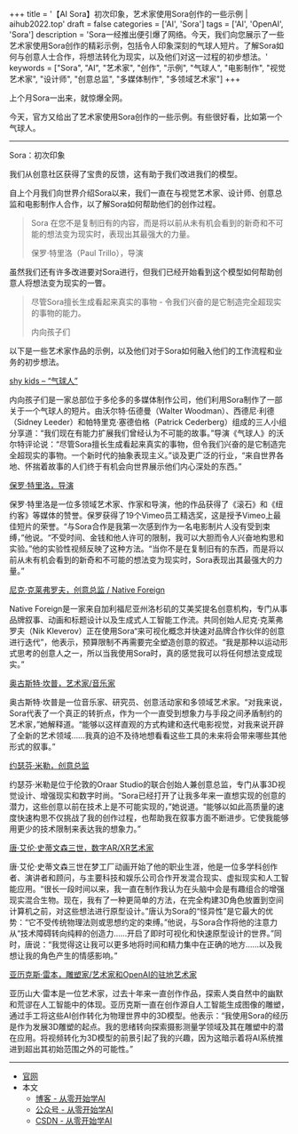 +++
title = '【AI Sora】初次印象，艺术家使用Sora创作的一些示例 | aihub2022.top'
draft = false
categories = ['AI', 'Sora']
tags = ['AI', 'OpenAI', 'Sora']
description = 'Sora一经推出便引爆了网络。今天，我们向您展示了一些艺术家使用Sora创作的精彩示例，包括令人印象深刻的气球人短片。了解Sora如何与创意人士合作，将想法转化为现实，以及他们对这一过程的初步想法。'
keywords = ["Sora", "AI", "艺术家", "创作", "示例", "气球人", "电影制作", "视觉艺术家", "设计师", "创意总监", "多媒体制作", "多领域艺术家"]
+++

上个月Sora一出来，就惊爆全网。

今天，官方又给出了艺术家使用Sora创作的一些示例。有些很好看，比如第一个气球人。

---

Sora：初次印象

我们从创意社区获得了宝贵的反馈，这有助于我们改进我们的模型。

自上个月我们向世界介绍Sora以来，我们一直在与视觉艺术家、设计师、创意总监和电影制作人合作，以了解Sora如何帮助他们的创作过程。

> Sora 在您不是复制旧有的内容，而是将以前从未有机会看到的新奇和不可能的想法变为现实时，表现出其最强大的力量。
>
> 保罗·特里洛（Paul Trillo），导演

虽然我们还有许多改进要对Sora进行，但我们已经开始看到这个模型如何帮助创意人将想法变为现实的一瞥。

> 尽管Sora擅长生成看起来真实的事物 - 令我们兴奋的是它制造完全超现实的事物的能力。
>
> 内向孩子们

以下是一些艺术家作品的示例，以及他们对于Sora如何融入他们的工作流程和业务的初步想法。

[shy kids – “气球人”](https://vimeo.com/926359803/e208cba9fd)

内向孩子们是一家总部位于多伦多的多媒体制作公司，他们利用Sora制作了一部关于一个气球人的短片。由沃尔特·伍德曼（Walter Woodman）、西德尼·利德（Sidney Leeder）和帕特里克·塞德伯格（Patrick Cederberg）组成的三人小组分享道：“我们现在有能力扩展我们曾经认为不可能的故事。”导演《气球人》的沃尔特评论说：“尽管Sora擅长生成看起来真实的事物，但令我们兴奋的是它制造完全超现实的事物。一个新时代的抽象表现主义。”谈及更广泛的行业，“来自世界各地、怀揣着故事的人们终于有机会向世界展示他们内心深处的东西。”

[保罗·特里洛，导演](https://vimeo.com/926361712/c09915698c)

保罗·特里洛是一位多领域艺术家、作家和导演，他的作品获得了《滚石》和《纽约客》等媒体的赞誉。保罗获得了19个Vimeo员工精选奖，这是授予Vimeo上最佳短片的荣誉。“与Sora合作是我第一次感到作为一名电影制片人没有受到束缚，”他说。“不受时间、金钱和他人许可的限制，我可以大胆而令人兴奋地构思和实验。”他的实验性视频反映了这种方法。“当你不是在复制旧有的东西，而是将以前从未有机会看到的新奇和不可能的想法变为现实时，Sora表现出其最强大的力量。”

[尼克·克莱弗罗夫，创意总监 / Native Foreign](https://vimeo.com/926363968/e52a6a8e93)

Native Foreign是一家来自加利福尼亚州洛杉矶的艾美奖提名创意机构，专门从事品牌叙事、动画和标题设计以及生成式人工智能工作流。共同创始人尼克·克莱弗罗夫（Nik Kleverov）正在使用Sora“来可视化概念并快速对品牌合作伙伴的创意进行迭代”，他表示，预算限制不再需要完全塑造创意的叙述。“我是那种以运动形式思考的创意人之一，所以当我使用Sora时，真的感觉我可以将任何想法变成现实。”

[奥古斯特·坎普，艺术家/音乐家](https://vimeo.com/926367326/4fa2d04bfa)

奥古斯特·坎普是一位音乐家、研究员、创意活动家和多领域艺术家。“对我来说，Sora代表了一个真正的转折点，作为一个一直受到想象力与手段之间矛盾制约的艺术家，”她解释道。“能够以这样直观的方式构建和迭代电影视觉，对我来说开辟了全新的艺术领域……我真的迫不及待地想看看这些工具的未来将会带来哪些其他形式的叙事。”

[约瑟芬·米勒，创意总监](https://vimeo.com/927203952/75a0ebba22)

约瑟芬·米勒是位于伦敦的Oraar Studio的联合创始人兼创意总监，专门从事3D视觉设计、增强现实和数字时尚。“Sora已经打开了让我多年来一直想实现的创意的潜力，这些创意以前在技术上是不可能实现的，”她说道。“能够以如此高质量的速度快速构思不仅挑战了我的创作过程，也帮助我在叙事方面不断进步。它使我能够用更少的技术限制来表达我的想象力。”

[唐·艾伦·史蒂文森三世，数字AR/XR艺术家](https://vimeo.com/926365659/6b492b0354)

唐·艾伦·史蒂文森三世在梦工厂动画开始了他的职业生涯，他是一位多学科创作者、演讲者和顾问，与主要科技和娱乐公司合作开发混合现实、虚拟现实和人工智能应用。“很长一段时间以来，我一直在制作我认为在头脑中会是有趣组合的增强现实混合生物。现在，我有了一种更简单的方法，在完全构建3D角色放置到空间计算机之前，对这些想法进行原型设计。”唐认为Sora的“怪异性”是它最大的优势：“它不受传统物理法则或思想约定的束缚。”他说，与Sora合作将他的注意力从“技术障碍转向纯粹的创造力……开启了即时可视化和快速原型设计的世界。”同时，唐说：“我觉得这让我可以更多地将时间和精力集中在正确的地方……以及我想让我的角色产生的情感影响。”

[亚历克斯·雷本，雕塑家/艺术家和OpenAI的驻地艺术家](https://vimeo.com/926367931/08ea5b0852)

亚历山大·雷本是一位艺术家，过去十年来一直创作作品，探索人类自然中的幽默和荒谬在人工智能中的体现。亚历克斯一直在创作源自人工智能生成图像的雕塑，通过手工将这些AI创作转化为物理世界中的3D模型。他表示：“我使用Sora的经历是作为发展3D雕塑的起点。我的思绪转向探索摄影测量学领域及其在雕塑中的潜在应用。将视频转化为3D模型的前景引起了我的兴趣，因为这暗示着将AI系统推进到超出其初始范围之外的可能性。”

---

- [官网](https://openai.com/blog/sora-first-impressions)
- 本文
    - [博客 - 从零开始学AI](https://blog.aihub2022.top/post/ai-sora-first-impressions/)
    - [公众号 - 从零开始学AI](https://mp.weixin.qq.com/s?__biz=MzA3MDIyNTgzNA==&mid=2649976689&idx=1&sn=52c16def1e1c077fb3772d91d018af37&chksm=86c7d5b4b1b05ca23caa12e046a7c30403324957e1088ddcd82b626d5803a4bce728c2af3b21#rd)
    - [CSDN - 从零开始学AI](https://blog.csdn.net/mahone3297/article/details/137085537)
